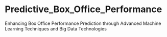 # Predictive_Box_Office_Performance
Enhancing Box Office Performance Prediction through Advanced Machine Learning Techniques and Big Data Technologies
